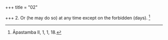 +++
title = "02"

+++
2. Or (he may do so) at any time except on the forbidden (days). [^2] 


[^2]:  Āpastamba II, 1, 1, 18.
